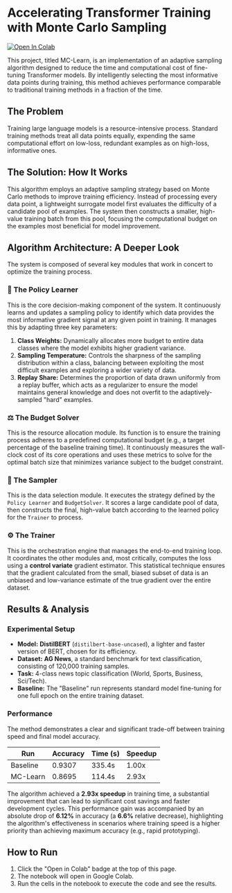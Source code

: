 # Accelerating Transformer Training with Monte Carlo Sampling

[![Open In Colab](https://colab.research.google.com/assets/colab-badge.svg)](https://colab.research.google.com/github/mikebaloun/MC-Learn/blob/main/Monte_Carlo_Learn.ipynb)

This project, titled MC-Learn, is an implementation of an adaptive sampling algorithm designed to reduce the time and computational cost of fine-tuning Transformer models. By intelligently selecting the most informative data points during training, this method achieves performance comparable to traditional training methods in a fraction of the time.

## The Problem

Training large language models is a resource-intensive process. Standard training methods treat all data points equally, expending the same computational effort on low-loss, redundant examples as on high-loss, informative ones.

## The Solution: How It Works

This algorithm employs an adaptive sampling strategy based on Monte Carlo methods to improve training efficiency. Instead of processing every data point, a lightweight surrogate model first evaluates the difficulty of a candidate pool of examples. The system then constructs a smaller, high-value training batch from this pool, focusing the computational budget on the examples most beneficial for model improvement.

## Algorithm Architecture: A Deeper Look

The system is composed of several key modules that work in concert to optimize the training process.

### 🧠 The Policy Learner

This is the core decision-making component of the system. It continuously learns and updates a sampling policy to identify which data provides the most informative gradient signal at any given point in training. It manages this by adapting three key parameters:
1.  **Class Weights:** Dynamically allocates more budget to entire data classes where the model exhibits higher gradient variance.
2.  **Sampling Temperature:** Controls the sharpness of the sampling distribution within a class, balancing between exploiting the most difficult examples and exploring a wider variety of data.
3.  **Replay Share:** Determines the proportion of data drawn uniformly from a replay buffer, which acts as a regularizer to ensure the model maintains general knowledge and does not overfit to the adaptively-sampled "hard" examples.

### ⚖️ The Budget Solver

This is the resource allocation module. Its function is to ensure the training process adheres to a predefined computational budget (e.g., a target percentage of the baseline training time). It continuously measures the wall-clock cost of its core operations and uses these metrics to solve for the optimal batch size that minimizes variance subject to the budget constraint.

### 👷 The Sampler

This is the data selection module. It executes the strategy defined by the `Policy Learner` and `BudgetSolver`. It scores a large candidate pool of data, then constructs the final, high-value batch according to the learned policy for the `Trainer` to process.

### ⚙️ The Trainer

This is the orchestration engine that manages the end-to-end training loop. It coordinates the other modules and, most critically, computes the loss using a **control variate** gradient estimator. This statistical technique ensures that the gradient calculated from the small, biased subset of data is an unbiased and low-variance estimate of the true gradient over the entire dataset.

## Results & Analysis

### Experimental Setup

* **Model:** **DistilBERT** (`distilbert-base-uncased`), a lighter and faster version of BERT, chosen for its efficiency.
* **Dataset:** **AG News**, a standard benchmark for text classification, consisting of 120,000 training samples.
* **Task:** 4-class news topic classification (World, Sports, Business, Sci/Tech).
* **Baseline:** The "Baseline" run represents standard model fine-tuning for one full epoch on the entire training dataset.

### Performance

The method demonstrates a clear and significant trade-off between training speed and final model accuracy.

| Run      | Accuracy | Time (s) | Speedup |
|----------|----------|----------|---------|
| Baseline | 0.9307   | 335.4s   | 1.00x   |
| MC-Learn | 0.8695   | 114.4s   | 2.93x   |

The algorithm achieved a **2.93x speedup** in training time, a substantial improvement that can lead to significant cost savings and faster development cycles. This performance gain was accompanied by an absolute drop of **6.12%** in accuracy (a **6.6%** relative decrease), highlighting the algorithm's effectiveness in scenarios where training speed is a higher priority than achieving maximum accuracy (e.g., rapid prototyping).

## How to Run

1.  Click the "Open in Colab" badge at the top of this page.
2.  The notebook will open in Google Colab.
3.  Run the cells in the notebook to execute the code and see the results.
